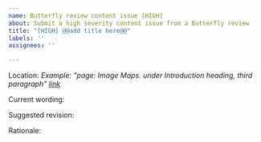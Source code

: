 ```yaml
---
name: Butterfly review content issue [HIGH]
about: Submit a high severity content issue from a Butterfly review
title: "[HIGH] @@add title here@@"
labels: ''
assignees: ''

---
```


Location: 
*Example: "page: Image Maps. under Introduction heading, third paragraph" [link](https://www.url.com)*

Current wording:

Suggested revision:

Rationale:
